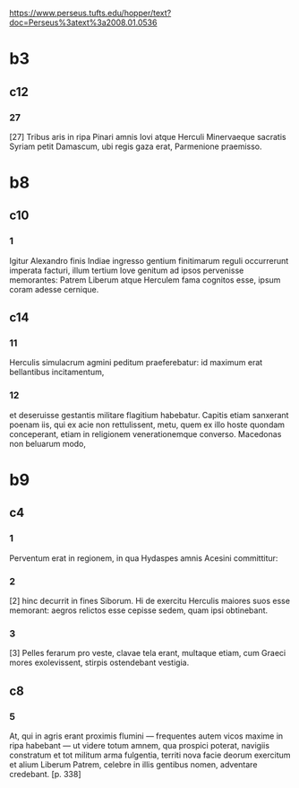 https://www.perseus.tufts.edu/hopper/text?doc=Perseus%3atext%3a2008.01.0536

# b3
## c12
### 27
[27] Tribus aris in ripa Pinari amnis Iovi atque Herculi Minervaeque sacratis Syriam petit Damascum, ubi regis gaza erat, Parmenione praemisso.

# b8
## c10
### 1
Igitur Alexandro finis Indiae ingresso gentium finitimarum reguli occurrerunt imperata facturi, illum tertium Iove genitum ad ipsos pervenisse memorantes: Patrem Liberum atque Herculem fama cognitos esse, ipsum coram adesse cernique.

## c14
### 11
Herculis simulacrum agmini peditum praeferebatur: id maximum erat bellantibus incitamentum, 
### 12
et deseruisse gestantis militare flagitium habebatur. Capitis etiam sanxerant poenam iis, qui ex acie non rettulissent, metu, quem ex illo hoste quondam conceperant, etiam in religionem venerationemque converso. Macedonas non beluarum modo, 

# b9
## c4
### 1
Perventum erat in regionem, in qua Hydaspes amnis Acesini committitur:
### 2
[2] hinc decurrit in fines Siborum. Hi de exercitu Herculis maiores suos esse memorant: aegros relictos esse cepisse sedem, quam ipsi obtinebant.
### 3
[3] Pelles ferarum pro veste, clavae tela erant, multaque etiam, cum Graeci mores exolevissent, stirpis ostendebant vestigia.

## c8
### 5
At, qui in agris erant proximis flumini — frequentes autem vicos maxime in ripa habebant — ut videre totum amnem, qua prospici poterat, navigiis constratum et tot militum arma fulgentia, territi nova facie deorum exercitum et alium Liberum Patrem, celebre in illis gentibus nomen, adventare credebant. [p. 338]
